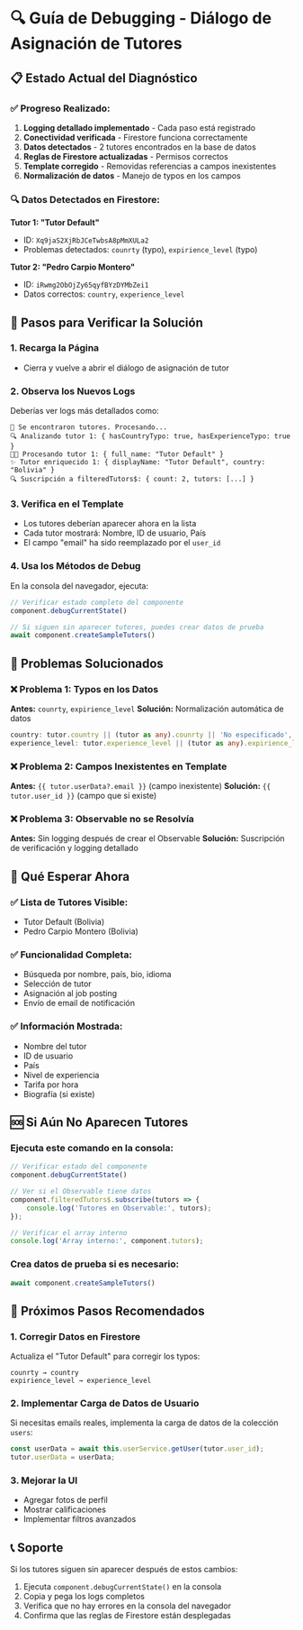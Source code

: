 # 🔍 Guía de Debugging - Diálogo de Asignación de Tutores

## 📋 Estado Actual del Diagnóstico

### ✅ **Progreso Realizado:**
1. **Logging detallado implementado** - Cada paso está registrado
2. **Conectividad verificada** - Firestore funciona correctamente
3. **Datos detectados** - 2 tutores encontrados en la base de datos
4. **Reglas de Firestore actualizadas** - Permisos correctos
5. **Template corregido** - Removidas referencias a campos inexistentes
6. **Normalización de datos** - Manejo de typos en los campos

### 🔍 **Datos Detectados en Firestore:**

**Tutor 1: "Tutor Default"**
- ID: `Xq9jaS2XjRbJCeTwbsA8pMmXULa2`
- Problemas detectados: `counrty` (typo), `expirience_level` (typo)

**Tutor 2: "Pedro Carpio Montero"**
- ID: `iRwmg2ObOjZy65qyfBYzDYMbZei1`
- Datos correctos: `country`, `experience_level`

## 🚀 **Pasos para Verificar la Solución**

### 1. **Recarga la Página**
- Cierra y vuelve a abrir el diálogo de asignación de tutor

### 2. **Observa los Nuevos Logs**
Deberías ver logs más detallados como:
```
🎉 Se encontraron tutores. Procesando...
🔍 Analizando tutor 1: { hasCountryTypo: true, hasExperienceTypo: true }
👨‍🏫 Procesando tutor 1: { full_name: "Tutor Default" }
✨ Tutor enriquecido 1: { displayName: "Tutor Default", country: "Bolivia" }
🔍 Suscripción a filteredTutors$: { count: 2, tutors: [...] }
```

### 3. **Verifica en el Template**
- Los tutores deberían aparecer ahora en la lista
- Cada tutor mostrará: Nombre, ID de usuario, País
- El campo "email" ha sido reemplazado por el `user_id`

### 4. **Usa los Métodos de Debug**
En la consola del navegador, ejecuta:
```javascript
// Verificar estado completo del componente
component.debugCurrentState()

// Si siguen sin aparecer tutores, puedes crear datos de prueba
await component.createSampleTutors()
```

## 🔧 **Problemas Solucionados**

### ❌ **Problema 1: Typos en los Datos**
**Antes:** `counrty`, `expirience_level`
**Solución:** Normalización automática de datos
```typescript
country: tutor.country || (tutor as any).counrty || 'No especificado',
experience_level: tutor.experience_level || (tutor as any).expirience_level || 'beginner'
```

### ❌ **Problema 2: Campos Inexistentes en Template**
**Antes:** `{{ tutor.userData?.email }}` (campo inexistente)
**Solución:** `{{ tutor.user_id }}` (campo que sí existe)

### ❌ **Problema 3: Observable no se Resolvía**
**Antes:** Sin logging después de crear el Observable
**Solución:** Suscripción de verificación y logging detallado

## 🎯 **Qué Esperar Ahora**

### ✅ **Lista de Tutores Visible:**
- Tutor Default (Bolivia)
- Pedro Carpio Montero (Bolivia)

### ✅ **Funcionalidad Completa:**
- Búsqueda por nombre, país, bio, idioma
- Selección de tutor
- Asignación al job posting
- Envío de email de notificación

### ✅ **Información Mostrada:**
- Nombre del tutor
- ID de usuario
- País
- Nivel de experiencia
- Tarifa por hora
- Biografía (si existe)

## 🆘 **Si Aún No Aparecen Tutores**

### Ejecuta este comando en la consola:
```javascript
// Verificar estado del componente
component.debugCurrentState()

// Ver si el Observable tiene datos
component.filteredTutors$.subscribe(tutors => {
    console.log('Tutores en Observable:', tutors);
});

// Verificar el array interno
console.log('Array interno:', component.tutors);
```

### Crea datos de prueba si es necesario:
```javascript
await component.createSampleTutors()
```

## 🔮 **Próximos Pasos Recomendados**

### 1. **Corregir Datos en Firestore**
Actualiza el "Tutor Default" para corregir los typos:
```
counrty → country
expirience_level → experience_level
```

### 2. **Implementar Carga de Datos de Usuario**
Si necesitas emails reales, implementa la carga de datos de la colección `users`:
```typescript
const userData = await this.userService.getUser(tutor.user_id);
tutor.userData = userData;
```

### 3. **Mejorar la UI**
- Agregar fotos de perfil
- Mostrar calificaciones
- Implementar filtros avanzados

## 📞 **Soporte**

Si los tutores siguen sin aparecer después de estos cambios:
1. Ejecuta `component.debugCurrentState()` en la consola
2. Copia y pega los logs completos
3. Verifica que no hay errores en la consola del navegador
4. Confirma que las reglas de Firestore están desplegadas
